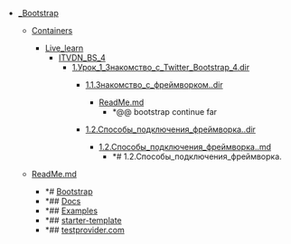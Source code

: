 - <a href = "E:\Node_projects\Node_Way\NBase\_Md\_Index\_Bootstrap\cat._Bootstrap\dir._Bootstrap.md">_Bootstrap</a>
    - <a href = "E:\Node_projects\Node_Way\NBase\_Md\_Index\_Bootstrap\Containers\cat.Containers\dir.Containers.md">Containers</a>
        - <a href = "E:\Node_projects\Node_Way\NBase\_Md\_Index\_Bootstrap\Containers\Live_learn\cat.Live_learn\dir.Live_learn.md">Live_learn</a>
            - <a href = "E:\Node_projects\Node_Way\NBase\_Md\_Index\_Bootstrap\Containers\Live_learn\ITVDN_BS_4\cat.ITVDN_BS_4\dir.ITVDN_BS_4.md">ITVDN_BS_4</a>
                - <a href = "E:\Node_projects\Node_Way\NBase\_Md\_Index\_Bootstrap\Containers\Live_learn\ITVDN_BS_4\1.Урок_1_Знакомство_с_Twitter_Bootstrap_4.dir\cat.1.Урок_1_Знакомство_с_Twitter_Bootstrap_4.dir\dir.1.Урок_1_Знакомство_с_Twitter_Bootstrap_4.dir.md">1.Урок_1_Знакомство_с_Twitter_Bootstrap_4.dir</a>
                    - <a href = "E:\Node_projects\Node_Way\NBase\_Md\_Index\_Bootstrap\Containers\Live_learn\ITVDN_BS_4\1.Урок_1_Знакомство_с_Twitter_Bootstrap_4.dir\1.1.Знакомство_с_фреймворком..dir\cat.1.1.Знакомство_с_фреймворком..dir\dir.1.1.Знакомство_с_фреймворком..dir.md">1.1.Знакомство_с_фреймворком..dir</a>
                        - <a href = "E:\Node_projects\Node_Way\NBase\_Md\_Index\_Bootstrap\Containers\Live_learn\ITVDN_BS_4\1.Урок_1_Знакомство_с_Twitter_Bootstrap_4.dir\1.1.Знакомство_с_фреймворком..dir\ReadMe.md">ReadMe.md</a>
                            - *@@ bootstrap continue far
                    
                    - <a href = "E:\Node_projects\Node_Way\NBase\_Md\_Index\_Bootstrap\Containers\Live_learn\ITVDN_BS_4\1.Урок_1_Знакомство_с_Twitter_Bootstrap_4.dir\1.2.Способы_подключения_фреймворка..dir\cat.1.2.Способы_подключения_фреймворка..dir\dir.1.2.Способы_подключения_фреймворка..dir.md">1.2.Способы_подключения_фреймворка..dir</a>
                        - <a href = "E:\Node_projects\Node_Way\NBase\_Md\_Index\_Bootstrap\Containers\Live_learn\ITVDN_BS_4\1.Урок_1_Знакомство_с_Twitter_Bootstrap_4.dir\1.2.Способы_подключения_фреймворка..dir\1.2.Способы_подключения_фреймворка..md">1.2.Способы_подключения_фреймворка..md</a>
                            - *# 1.2.Способы_подключения_фреймворка.
                    
                
            
        
    
    - <a href = "E:\Node_projects\Node_Way\NBase\_Md\_Index\_Bootstrap\ReadMe.md">ReadMe.md</a>
        - *# [Bootstrap](https://bootstrap-4.ru/)
        - *## [Docs](https://bootstrap-4.ru/docs/4.5/getting-started/introduction/)
        - *## [Examples](https://bootstrap-4.ru/docs/4.5/examples/)
        - *## [starter-template](https://bootstrap-4.ru/docs/4.5/getting-started/introduction/#starter-template)
        - *## [testprovider.com](https://testprovider.com/ru)

